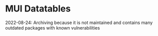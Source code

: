 # MUI Datatables

2022-08-24: Archiving because it is not maintained and contains many outdated packages with known vulnerabilities
